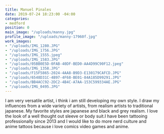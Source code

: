 ```yaml
---
title: Manuel Pinales
date: 2019-07-24 18:23:00 -04:00
categories:
- medford
position: 0
main_image: "/uploads/manny.jpg"
profile_image: "/uploads/manny-17960f.jpg"
work_images:
- "/uploads/IMG_1280.JPG"
- "/uploads/IMG_1756.JPG"
- "/uploads/IMG_1555.jpeg"
- "/uploads/IMG_1583.JPG"
- "/uploads/05BB0E5D-0FAB-40DF-BED0-AA4D99C90F12.jpeg"
- "/uploads/IMG_1358.JPG"
- "/uploads/F15F5865-2024-4AA8-B9D3-E130179CAFCD.JPG"
- "/uploads/6548D31C-4B97-4F68-BE01-84A185D99291.JPG"
- "/uploads/BB4ACC92-2DC2-4B4C-A7AA-153C599334AE.JPG"
- "/uploads/IMG_0495.JPG"
---
```


I am very versatile artist, i think i am still developing my own style. I draw my influences from a wide variety of artists, from realism artists to traditional japanese. My favorite styles are japanese and black and grey realism. I love the look of a well thought out sleeve or body suit.I have been tattooing professionally since 2013 and I would like to do more nerd culture and anime tattoos because i love comics video games and anime.